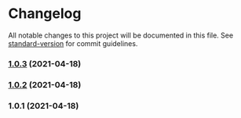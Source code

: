 # Changelog

All notable changes to this project will be documented in this file. See [standard-version](https://github.com/conventional-changelog/standard-version) for commit guidelines.

### [1.0.3](https://github.com/kshevitskiy/storyblok-schedule/compare/v1.0.2...v1.0.3) (2021-04-18)

### [1.0.2](https://github.com/kshevitskiy/storyblok-schedule/compare/v1.0.1...v1.0.2) (2021-04-18)

### 1.0.1 (2021-04-18)
